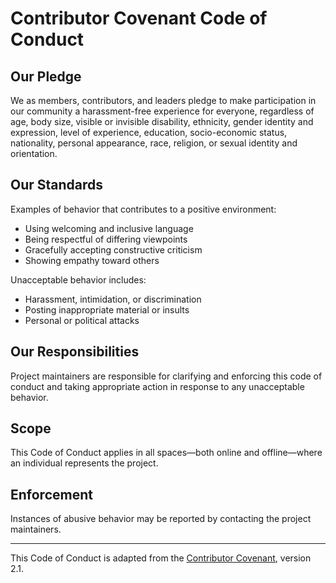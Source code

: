 # Contributor Covenant Code of Conduct

## Our Pledge

We as members, contributors, and leaders pledge to make participation in our community a harassment-free experience for everyone, regardless of age, body size, visible or invisible disability, ethnicity, gender identity and expression, level of experience, education, socio-economic status, nationality, personal appearance, race, religion, or sexual identity and orientation.

## Our Standards

Examples of behavior that contributes to a positive environment:

- Using welcoming and inclusive language
- Being respectful of differing viewpoints
- Gracefully accepting constructive criticism
- Showing empathy toward others

Unacceptable behavior includes:

- Harassment, intimidation, or discrimination
- Posting inappropriate material or insults
- Personal or political attacks

## Our Responsibilities

Project maintainers are responsible for clarifying and enforcing this code of conduct and taking appropriate action in response to any unacceptable behavior.

## Scope

This Code of Conduct applies in all spaces—both online and offline—where an individual represents the project.

## Enforcement

Instances of abusive behavior may be reported by contacting the project maintainers.

---

This Code of Conduct is adapted from the [Contributor Covenant](https://www.contributor-covenant.org), version 2.1.

